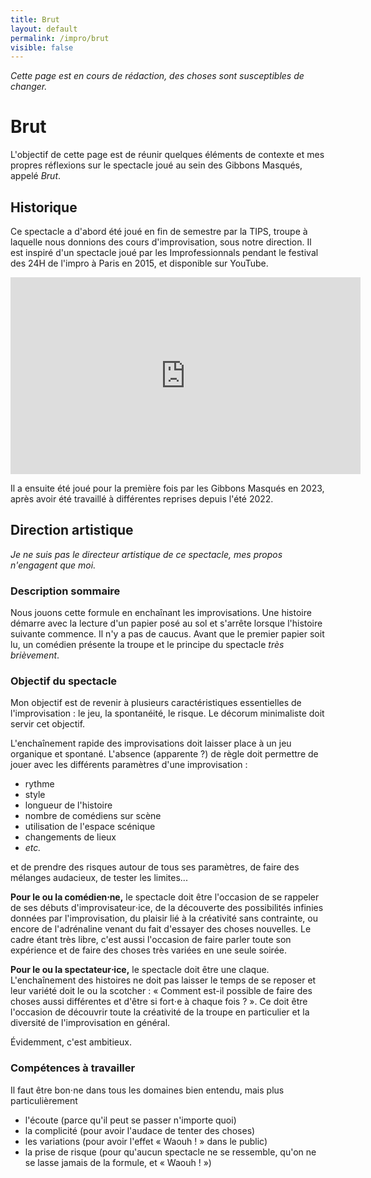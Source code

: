 ```yaml
---
title: Brut
layout: default
permalink: /impro/brut
visible: false
---
```


*Cette page est en cours de rédaction, des choses sont susceptibles de
changer.*

Brut
====

L'objectif de cette page est de réunir quelques éléments de contexte et mes
propres réflexions sur le spectacle joué au sein des Gibbons Masqués, appelé
*Brut*.

Historique
----------

Ce spectacle a d'abord été joué en fin de semestre par la TIPS, troupe à
laquelle nous donnions des cours d'improvisation, sous notre direction.
Il est inspiré d'un spectacle joué par les Improfessionnals pendant le
festival des 24H de l'impro à Paris en 2015, et disponible sur YouTube.

<div style="text-align:center">
<iframe width="560" height="315" src="https://www.youtube.com/embed/PdZBSRN0J7A?si=mi8oYodhA3FesT2H" title="YouTube video player" frameborder="0" allow="accelerometer; autoplay; clipboard-write; encrypted-media; gyroscope; picture-in-picture; web-share" allowfullscreen></iframe>
</div>

Il a ensuite été joué pour la première fois par les Gibbons Masqués en 2023,
après avoir été travaillé à différentes reprises depuis l'été 2022.

Direction artistique
--------------------

*Je ne suis pas le directeur artistique de ce spectacle, mes propos n'engagent
que moi.*

### Description sommaire

Nous jouons cette formule en enchaînant les improvisations. Une histoire démarre avec
la lecture d'un papier posé au sol et s'arrête lorsque l'histoire suivante
commence. Il n'y a pas de caucus. Avant que le premier papier soit lu, un
comédien présente la troupe et le principe du spectacle *très brièvement*.

### Objectif du spectacle

Mon objectif est de revenir à plusieurs caractéristiques essentielles de
l'improvisation : le jeu, la spontanéité, le risque. Le décorum minimaliste
doit servir cet objectif.

L'enchaînement rapide des improvisations doit laisser place à un jeu organique
et spontané. L'absence (apparente ?) de règle doit permettre de jouer avec les
différents paramètres d'une improvisation :
+ rythme
+ style
+ longueur de l'histoire
+ nombre de comédiens sur scène
+ utilisation de l'espace scénique
+ changements de lieux
+ *etc.*

et de prendre des risques autour de tous ses paramètres, de faire des mélanges
audacieux, de tester les limites... 

**Pour le ou la comédien⋅ne,** le spectacle doit être l'occasion de se rappeler de ses
débuts d'improvisateur⋅ice, de la découverte des possibilités infinies données
par l'improvisation, du plaisir lié à la créativité sans contrainte, ou encore
de l'adrénaline venant du fait d'essayer des choses nouvelles. Le cadre étant
très libre, c'est aussi l'occasion de faire parler toute son expérience et de
faire des choses très variées en une seule soirée.

**Pour le ou la spectateur⋅ice,** le spectacle doit être une claque.
L'enchaînement des histoires ne doit pas laisser le temps de se reposer et leur
variété doit le ou la scotcher : « Comment est-il possible de faire des choses
aussi différentes et d'être si fort⋅e à chaque fois ? ». Ce doit être l'occasion
de découvrir toute la créativité de la troupe en particulier et la diversité de
l'improvisation en général.

Évidemment, c'est ambitieux.

### Compétences à travailler

Il faut être bon⋅ne dans tous les domaines bien entendu, mais plus
particulièrement
+ l'écoute (parce qu'il peut se passer n'importe quoi)
+ la complicité (pour avoir l'audace de tenter des choses)
+ les variations (pour avoir l'effet « Waouh ! » dans le public)
+ la prise de risque (pour qu'aucun spectacle ne se ressemble, qu'on ne se
  lasse jamais de la formule, et « Waouh ! »)
